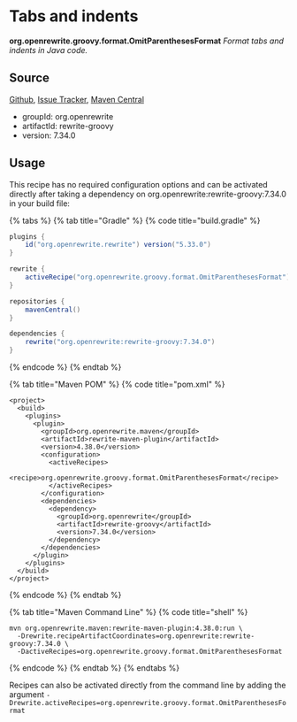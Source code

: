 # Tabs and indents

**org.openrewrite.groovy.format.OmitParenthesesFormat**
_Format tabs and indents in Java code._

## Source

[Github](https://github.com/openrewrite/rewrite-groovy), [Issue Tracker](https://github.com/openrewrite/rewrite-groovy/issues), [Maven Central](https://search.maven.org/artifact/org.openrewrite/rewrite-groovy/7.34.0/jar)

* groupId: org.openrewrite
* artifactId: rewrite-groovy
* version: 7.34.0


## Usage

This recipe has no required configuration options and can be activated directly after taking a dependency on org.openrewrite:rewrite-groovy:7.34.0 in your build file:

{% tabs %}
{% tab title="Gradle" %}
{% code title="build.gradle" %}
```groovy
plugins {
    id("org.openrewrite.rewrite") version("5.33.0")
}

rewrite {
    activeRecipe("org.openrewrite.groovy.format.OmitParenthesesFormat")
}

repositories {
    mavenCentral()
}

dependencies {
    rewrite("org.openrewrite:rewrite-groovy:7.34.0")
}
```
{% endcode %}
{% endtab %}

{% tab title="Maven POM" %}
{% code title="pom.xml" %}
```markup
<project>
  <build>
    <plugins>
      <plugin>
        <groupId>org.openrewrite.maven</groupId>
        <artifactId>rewrite-maven-plugin</artifactId>
        <version>4.38.0</version>
        <configuration>
          <activeRecipes>
            <recipe>org.openrewrite.groovy.format.OmitParenthesesFormat</recipe>
          </activeRecipes>
        </configuration>
        <dependencies>
          <dependency>
            <groupId>org.openrewrite</groupId>
            <artifactId>rewrite-groovy</artifactId>
            <version>7.34.0</version>
          </dependency>
        </dependencies>
      </plugin>
    </plugins>
  </build>
</project>
```
{% endcode %}
{% endtab %}

{% tab title="Maven Command Line" %}
{% code title="shell" %}
```shell
mvn org.openrewrite.maven:rewrite-maven-plugin:4.38.0:run \
  -Drewrite.recipeArtifactCoordinates=org.openrewrite:rewrite-groovy:7.34.0 \
  -DactiveRecipes=org.openrewrite.groovy.format.OmitParenthesesFormat
```
{% endcode %}
{% endtab %}
{% endtabs %}

Recipes can also be activated directly from the command line by adding the argument `-Drewrite.activeRecipes=org.openrewrite.groovy.format.OmitParenthesesFormat`

